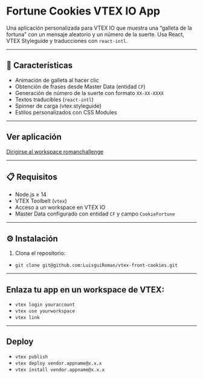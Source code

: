 # Fortune Cookies VTEX IO App

Una aplicación personalizada para VTEX IO que muestra una “galleta de la fortuna” con un mensaje aleatorio y un número de la suerte. Usa React, VTEX Styleguide y traducciones con `react-intl`.

---

## 🚀 Características

- Animación de galleta al hacer clic
- Obtención de frases desde Master Data (entidad `CF`)
- Generación de número de la suerte con formato `XX-XX-XXXX`
- Textos traducibles (`react-intl`)
- Spinner de carga (vtex.styleguide)
- Estilos personalizados con CSS Modules

---
## Ver aplicación
[Dirigirse al workspace romanchallenge](https://romanchallenge--valtech.myvtex.com/fortune-cookies)

---

## 📋 Requisitos

- Node.js ≥ 14
- VTEX Toolbelt (`vtex`)
- Acceso a un workspace en VTEX IO
- Master Data configurado con entidad `CF` y campo `CookieFortune`

---

## ⚙️ Instalación

1. Clona el repositorio:
- `git clone git@github.com:LuisguiRoman/vtex-front-cookies.git`

---

## Enlaza tu app en un workspace de VTEX:
- `vtex login youraccount`
- `vtex use yourworkspace`
- `vtex link`

---

## Deploy
- `vtex publish`
- `vtex deploy vendor.appname@x.x.x`
- `vtex install vendor.appname@x.x.x`

